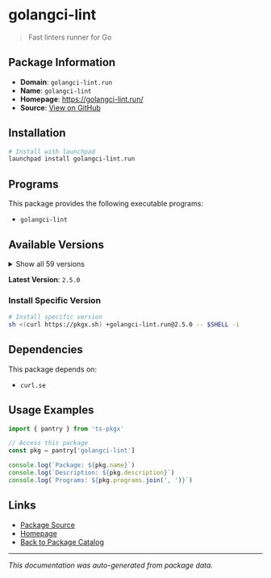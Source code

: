 # golangci-lint

> Fast linters runner for Go

## Package Information

- **Domain**: `golangci-lint.run`
- **Name**: `golangci-lint`
- **Homepage**: https://golangci-lint.run/
- **Source**: [View on GitHub](https://github.com/pkgxdev/pantry/tree/main/projects/golangci-lint.run/package.yml)

## Installation

```bash
# Install with launchpad
launchpad install golangci-lint.run
```

## Programs

This package provides the following executable programs:

- `golangci-lint`

## Available Versions

<details>
<summary>Show all 59 versions</summary>

- `2.5.0`, `2.4.0`, `2.3.1`, `2.3.0`, `2.2.2`
- `2.2.1`, `2.2.0`, `2.1.6`, `2.1.5`, `2.1.4`
- `2.1.3`, `2.1.2`, `2.1.1`, `2.1.0`, `2.0.2`
- `2.0.1`, `2.0.0`, `1.64.8`, `1.64.7`, `1.64.6`
- `1.64.5`, `1.64.4`, `1.64.3`, `1.64.2`, `1.63.4`
- `1.63.3`, `1.63.2`, `1.63.1`, `1.63.0`, `1.62.2`
- `1.62.0`, `1.61.0`, `1.60.3`, `1.60.2`, `1.60.1`
- `1.59.1`, `1.59.0`, `1.58.2`, `1.58.1`, `1.58.0`
- `1.57.2`, `1.57.1`, `1.57.0`, `1.56.2`, `1.56.1`
- `1.56.0`, `1.55.2`, `1.55.1`, `1.55.0`, `1.54.2`
- `1.54.1`, `1.53.3`, `1.53.2`, `1.53.1`, `1.53.0`
- `1.52.2`, `1.52.1`, `1.52.0`, `1.51.2`

</details>

**Latest Version**: `2.5.0`

### Install Specific Version

```bash
# Install specific version
sh <(curl https://pkgx.sh) +golangci-lint.run@2.5.0 -- $SHELL -i
```

## Dependencies

This package depends on:

- `curl.se`

## Usage Examples

```typescript
import { pantry } from 'ts-pkgx'

// Access this package
const pkg = pantry['golangci-lint']

console.log(`Package: ${pkg.name}`)
console.log(`Description: ${pkg.description}`)
console.log(`Programs: ${pkg.programs.join(', ')}`)
```

## Links

- [Package Source](https://github.com/pkgxdev/pantry/tree/main/projects/golangci-lint.run/package.yml)
- [Homepage](https://golangci-lint.run/)
- [Back to Package Catalog](../../package-catalog.md)

---

*This documentation was auto-generated from package data.*
